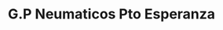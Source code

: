 ---
title: "G.P Neumaticos Pto Esperanza"
url: /puerto-esperanza/g-p-neumaticos-pto-esperanza/
shop: Allgemein
---